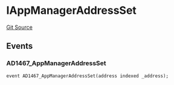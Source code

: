 # IAppManagerAddressSet
[Git Source](https://github.com/thrackle-io/tron/blob/3811b4273256819e871165284a320ac92fbb3641/src/common/IEvents.sol)


## Events
### AD1467_AppManagerAddressSet

```solidity
event AD1467_AppManagerAddressSet(address indexed _address);
```

